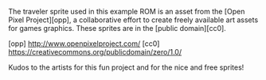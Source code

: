 The traveler sprite used in this example ROM is an asset from the
[Open Pixel Project][opp], a collaborative effort to create freely
available art assets for games graphics. These sprites are in the
[public domain][cc0].

[opp] http://www.openpixelproject.com/
[cc0] https://creativecommons.org/publicdomain/zero/1.0/

Kudos to the artists for this fun project and for the nice and free
sprites!
